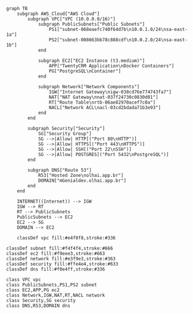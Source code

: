 ```
graph TB
    subgraph AWS_Cloud["AWS Cloud"]
        subgraph VPC["VPC (10.0.0.0/16)"]
            subgraph PublicSubnets["Public Subnets"]
                PS1["subnet-068eaefc740f64d7b\n10.0.1.0/24\nsa-east-1a"]
                PS2["subnet-008663bb78c888cdf\n10.0.2.0/24\nsa-east-1b"]
            end
            
            subgraph EC2["EC2 Instance (t3.medium)"]
                APP["TwentyCRM Application\nDocker Containers"]
                PG["PostgreSQL\nContainer"]
            end
            
            subgraph Network["Network Components"]
                IGW["Internet Gateway\nigw-038cd76e774743fa7"]
                NAT["NAT Gateway\nnat-037f24730c0830d01"]
                RT["Route Table\nrtb-06ae82970acef7c0a"]
                NACL["Network ACL\nacl-03cd2bdada71b3e93"]
            end
        end
        
        subgraph Security["Security"]
            SG["Security Group"]
            SG -->|Allow| HTTP[("Port 80\nHTTP")]
            SG -->|Allow| HTTPS[("Port 443\nHTTPS")]
            SG -->|Allow| SSH[("Port 22\nSSH")]
            SG -->|Allow| POSTGRES[("Port 5432\nPostgreSQL")]
        end
        
        subgraph DNS["Route 53"]
            R53["Hosted Zone\nolhai.app.br"]
            DOMAIN["mGenialdev.olhai.app.br"]
        end
    end
    
    INTERNET((Internet)) --> IGW
    IGW --> RT
    RT --> PublicSubnets
    PublicSubnets --> EC2
    EC2 --> SG
    DOMAIN --> EC2

    classDef vpc fill:#e4f0f8,stroke:#336

```
    classDef subnet fill:#f4f4f4,stroke:#666
    classDef ec2 fill:#f9eee3,stroke:#663
    classDef network fill:#e3f9e3,stroke:#363
    classDef security fill:#ffe4e4,stroke:#633
    classDef dns fill:#f0e4ff,stroke:#336
    
    class VPC vpc
    class PublicSubnets,PS1,PS2 subnet
    class EC2,APP,PG ec2
    class Network,IGW,NAT,RT,NACL network
    class Security,SG security
    class DNS,R53,DOMAIN dns
